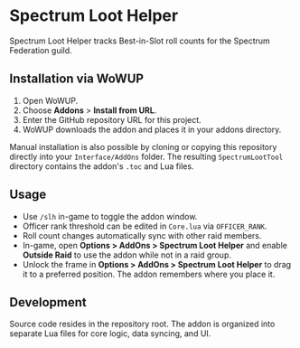 # Spectrum Loot Helper

Spectrum Loot Helper tracks Best-in-Slot roll counts for the Spectrum Federation guild.

## Installation via WoWUP

1. Open WoWUP.
2. Choose **Addons** > **Install from URL**.
3. Enter the GitHub repository URL for this project.
4. WoWUP downloads the addon and places it in your addons directory.

Manual installation is also possible by cloning or copying this repository
directly into your `Interface/AddOns` folder. The resulting `SpectrumLootTool`
directory contains the addon's `.toc` and Lua files.

## Usage

- Use `/slh` in-game to toggle the addon window.
- Officer rank threshold can be edited in `Core.lua` via `OFFICER_RANK`.
- Roll count changes automatically sync with other raid members.
- In-game, open **Options > AddOns > Spectrum Loot Helper** and enable **Outside Raid** to use the addon while not in a raid group.
- Unlock the frame in **Options > AddOns > Spectrum Loot Helper** to drag it to a preferred position. The addon remembers where you place it.

## Development

Source code resides in the repository root. The addon is organized into
separate Lua files for core logic, data syncing, and UI.

